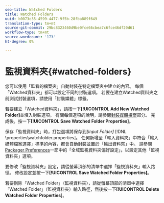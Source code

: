 ```yaml
---
seo-title: Watched Folders
title: Watched Folders
uuid: b0073c35-4599-4477-9f5b-28fba889f649
translation-type: tm+mt
source-git-commit: 29bc8323460d9be0fce66cbea7c6fce46df20d61
workflow-type: tm+mt
source-wordcount: '173'
ht-degree: 0%

---
```



# 監視資料夾{#watched-folders}

您可以使用「監看的檔案夾」自動封裝在特定檔案夾中建立的內容。 每個「Watched資料夾」都可以設定不同的封裝選項。 若要在建立Watched資料夾之前測試封裝選項，請使用「封裝媒體」標籤。

若要建立「Watched資料夾」，請按一下&#x200B;**[!UICONTROL Add New Watched Folder]**&#x200B;並填入封裝選項。 有關每個選項的說明，請參閱[封裝媒體檔案](../../aaxs-protecting-content/content-packaging-media-files/content-packaging-media-files-overview.md)部分。 完成後，按一下&#x200B;**[!UICONTROL Save Watched Folder Properties]**。

保存「監視資料夾」時，打包選項將保存到&#x200B;*[Input Folder]* [!DNL \properties\watchfolder.properties]。 任何新增至「輸入資料夾」中符合「輸入媒體檔案選擇」標準的內容，都會自動封裝並置於「輸出資料夾」中。 請參閱[Packager Preferences](../../aaxs-reference-implementations/fam-air-app-usage/initial-fam-setup-set-prefs/initial-fam-setup-pkg-prefs.md)一節中的「全域監視資料夾偏好設定」，以設定其他「監視資料夾」選項。

要修改「監視資料夾」設定，請從螢幕頂部的清單中選擇「監視資料夾」輸入路徑。 修改設定並按一下&#x200B;**[!UICONTROL Save Watched Folder Properties]**。

若要刪除「Watched Folder」（監視資料夾），請從螢幕頂部的清單中選擇「Watched Folder」（監視資料夾）輸入路徑，然後按一下&#x200B;**[!UICONTROL Delete Watched Folder Properties]**。
